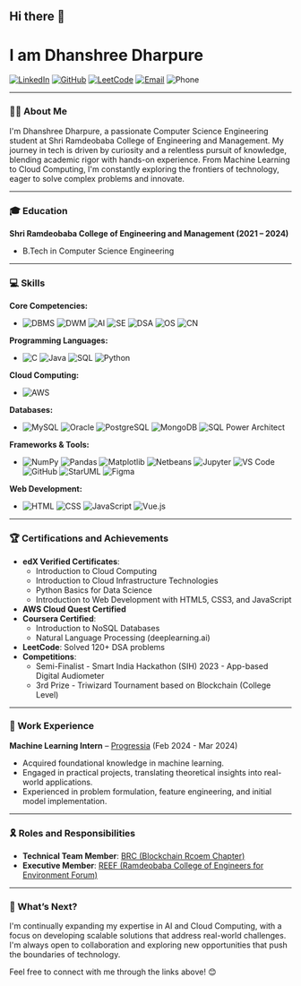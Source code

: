 ## Hi there 👋

# I am Dhanshree Dharpure

[![LinkedIn](https://img.shields.io/badge/-LinkedIn-blue?style=flat&logo=linkedin)]([https://www.linkedin.com](https://www.linkedin.com/in/dhanshree-dharpure-196b5422a/))
[![GitHub](https://img.shields.io/badge/-GitHub-black?style=flat&logo=github)](https://github.com)
[![LeetCode](https://img.shields.io/badge/-LeetCode-orange?style=flat&logo=leetcode)]([https://leetcode.com](https://leetcode.com/u/Dhanshree1908/))
[![Email](https://img.shields.io/badge/-Email-red?style=flat&logo=gmail)](mailto:dhanshreedharpure@gmail.com)
![Phone](https://img.shields.io/badge/Phone-+91%209356547177-brightgreen)

---

### 👩‍💻 About Me
I'm Dhanshree Dharpure, a passionate Computer Science Engineering student at Shri Ramdeobaba College of Engineering and Management. My journey in tech is driven by curiosity and a relentless pursuit of knowledge, blending academic rigor with hands-on experience. From Machine Learning to Cloud Computing, I'm constantly exploring the frontiers of technology, eager to solve complex problems and innovate.

---

### 🎓 Education
**Shri Ramdeobaba College of Engineering and Management (2021 – 2024)**
- B.Tech in Computer Science Engineering

---

### 💻 Skills

**Core Competencies:**
- ![DBMS](https://img.shields.io/badge/DBMS-FFD700?style=flat&logo=database) ![DWM](https://img.shields.io/badge/DWM-FF6347?style=flat&logo=database) ![AI](https://img.shields.io/badge/AI-00BFFF?style=flat&logo=ai) ![SE](https://img.shields.io/badge/SE-4682B4?style=flat&logo=software-engineering) ![DSA](https://img.shields.io/badge/DSA-00FA9A?style=flat&logo=data-structures) ![OS](https://img.shields.io/badge/OS-8A2BE2?style=flat&logo=operating-systems) ![CN](https://img.shields.io/badge/CN-FF4500?style=flat&logo=network)

**Programming Languages:**
- ![C](https://img.shields.io/badge/C-00599C?style=flat&logo=c) ![Java](https://img.shields.io/badge/Java-007396?style=flat&logo=java) ![SQL](https://img.shields.io/badge/SQL-CC2927?style=flat&logo=microsoft-sql-server) ![Python](https://img.shields.io/badge/Python-3776AB?style=flat&logo=python)

**Cloud Computing:**
- ![AWS](https://img.shields.io/badge/AWS-232F3E?style=flat&logo=amazon-aws)

**Databases:**
- ![MySQL](https://img.shields.io/badge/MySQL-4479A1?style=flat&logo=mysql) ![Oracle](https://img.shields.io/badge/Oracle-F80000?style=flat&logo=oracle) ![PostgreSQL](https://img.shields.io/badge/PostgreSQL-336791?style=flat&logo=postgresql) ![MongoDB](https://img.shields.io/badge/MongoDB-47A248?style=flat&logo=mongodb) ![SQL Power Architect](https://img.shields.io/badge/SQL_Power_Architect-FFD700?style=flat&logo=sql)

**Frameworks & Tools:**
- ![NumPy](https://img.shields.io/badge/NumPy-013243?style=flat&logo=numpy) ![Pandas](https://img.shields.io/badge/Pandas-150458?style=flat&logo=pandas) ![Matplotlib](https://img.shields.io/badge/Matplotlib-FF6F61?style=flat&logo=matplotlib) ![Netbeans](https://img.shields.io/badge/Netbeans-1B6AC6?style=flat&logo=apache-netbeans-ide) ![Jupyter](https://img.shields.io/badge/Jupyter-F37626?style=flat&logo=jupyter) ![VS Code](https://img.shields.io/badge/VS%20Code-0078D4?style=flat&logo=visual-studio-code) ![GitHub](https://img.shields.io/badge/GitHub-181717?style=flat&logo=github) ![StarUML](https://img.shields.io/badge/StarUML-8E2DE2?style=flat&logo=staruml) ![Figma](https://img.shields.io/badge/Figma-F24E1E?style=flat&logo=figma)

**Web Development:**
- ![HTML](https://img.shields.io/badge/HTML5-E34F26?style=flat&logo=html5) ![CSS](https://img.shields.io/badge/CSS3-1572B6?style=flat&logo=css3) ![JavaScript](https://img.shields.io/badge/JavaScript-F7DF1E?style=flat&logo=javascript) ![Vue.js](https://img.shields.io/badge/Vue.js-4FC08D?style=flat&logo=vue.js)

---

### 🏆 Certifications and Achievements
- **edX Verified Certificates**:
  - Introduction to Cloud Computing
  - Introduction to Cloud Infrastructure Technologies
  - Python Basics for Data Science
  - Introduction to Web Development with HTML5, CSS3, and JavaScript
- **AWS Cloud Quest Certified**
- **Coursera Certified**:
  - Introduction to NoSQL Databases
  - Natural Language Processing (deeplearning.ai)
- **LeetCode**: Solved 120+ DSA problems
- **Competitions**:
  - Semi-Finalist - Smart India Hackathon (SIH) 2023 - App-based Digital Audiometer
  - 3rd Prize - Triwizard Tournament based on Blockchain (College Level)

---

### 💼 Work Experience
**Machine Learning Intern** – [Progressia](https://www.progressia.com) (Feb 2024 - Mar 2024)
- Acquired foundational knowledge in machine learning.
- Engaged in practical projects, translating theoretical insights into real-world applications.
- Experienced in problem formulation, feature engineering, and initial model implementation.

---

### 🎗️ Roles and Responsibilities
- **Technical Team Member**: [BRC (Blockchain Rcoem Chapter)]([https://brc.com](https://www.instagram.com/blockchain_rcoem_chapter/))
- **Executive Member**: [REEF (Ramdeobaba College of Engineers for Environment Forum)]([https://reef.com](https://www.instagram.com/rbu.reef/))

---

### 🌱 What’s Next?
I'm continually expanding my expertise in AI and Cloud Computing, with a focus on developing scalable solutions that address real-world challenges. I'm always open to collaboration and exploring new opportunities that push the boundaries of technology.

Feel free to connect with me through the links above! 😊
